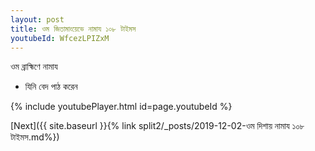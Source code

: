 ```yaml
---
layout: post
title: ওম জিতামাংয়েভে নামায ১০৮ টাইমস
youtubeId: WfcezLPIZxM
---
```

 
 
 ওম ব্রাহ্মিণে নামায  
 
 - যিনি বেদ পাঠ করেন 
 
  
 
  
 
 
 
 
 
 


{% include youtubePlayer.html id=page.youtubeId %}
 
[Next]({{ site.baseurl }}{% link  split2/_posts/2019-12-02-ওম দিশায় নামায ১০৮ টাইমস.md%})
 
